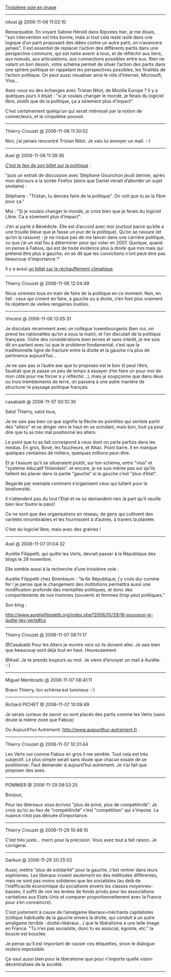 [Troisième voie en image](../../../2006/11/troisieme-voie-en-image.md)

---
nAxel @ 2006-11-06 11:02:10

Remarquable. En voyant Sabine Hérold dans Ripostes hier, je me disais, "son intervention est très bonne, mais si tout cela reste isolé dans une logique d’un parti proposant des idées contre un autre parti, on n’avancera jamais". Il est essentiel de replacer l’action des différents partis dans une perspective commune, qui est notre avenir à tous, et de réfléchir aux liens, aux noeuds, aux articulations, aux connections possibles entre eux. Rien ne valant un bon dessin, votre schéma permet de situer l’action des partis dans une sphère politique en rappelant les perspectives possibles, les finalités de l’action politique. On peut aussi visualiser ainsi le rôle d’Internet, Microsoft, Visa...

Avez-vous eu des échanges avec Tristan Nitot, de Mozilla Europe ? Il y a quelques jours il disait : "si je voulais changer le monde, je ferais du logiciel libre, plutôt que de la politique, ça a sûrement plus d’impact".

C’est certainement quelqu’un qui serait intéressé par la notion de connecteurs, et le cinquième pouvoir.

---

Thierry Crouzet @ 2006-11-06 11:30:52

Non, j’ai jamais rencontré Tristan Nitot. Je vais lui envoyer un mail. :-)

---

Axel @ 2006-11-06 11:39:36

[C’est le lien de son billet sur la politique](http://standblog.org/blog/2006/10/31/93114939-citations-du-jour-changement-et-politique#tb) :

"puis un extrait de discussion avec Stéphane Gourichon jeudi dernier, après mon discours à la soirée Firefox (alors que Daniel venait d’aborder un sujet similaire) :

Stéphane : "Tristan, tu devrais faire de la politique". On voit que tu as la fibre pour ça."

Moi : "Si je voulais changer le monde, je crois bien que je ferais du logiciel Libre. Ca a sûrement plus d’impact".

J’en ai parlé à Bénédicte. Elle est d’accord avec moi (surtout parce qu’elle a une trouille bleue que je fasse un jour de la politique). Qu’on se rassure (et qu’on la rassure) : je ne risque pas de me lancer dans une carrière politique, vu que j’ai un mal fou à déterminer pour qui voter en 2007. Quoique, quand on pense à Fabius, qui est de toute évidence plus à droite que moi mais qui prétend être plus à gauche, on se dit que les convictions n’ont peut-être pas beaucoup d’importance !"

Il y a aussi [un billet sur le réchauffement climatique](http://standblog.org/blog/2006/11/01/93114942-le-cout-du-rechauffement-climatique-pourrait-atteindre-5500-milliards-d-euros ).

---

Thierry Crouzet @ 2006-11-06 12:04:49

Nous sommes tous en train de faire de la politique en ce moment. Non, en fait : ceux qui croient en faire, à gauche ou à droite, n’en font plus vraiment. Ils répètent de vielles rengaines inutiles.

---

Vincent @ 2006-11-06 13:05:31

Je discutais récemment avec un collègue luxembourgeois (ben oui, on prend les nationalités qu’on a sous la main), et l’on discutait de la politique française. Outre des considérations bien ternes et sans intérêt, je me suis dit en parlant avec lui que le problème fondamental, c’est que la traditionnelle ligne de fracture entre la droite et la gauche n’a plus de pertinence aujourd’hui... 

Je ne sais pas si l’autre axe que tu proposes est le bon (il peut l’être, faudrait que je passe un peu de temps à essayer d’en faire un pour moi de mon côté pour me forcer à y réfléchir...), mais je soupçonne que dans deux ou trois tremblements de terre, on passera à une autre manière de structurer le paysage politique français.

---

casabaldi @ 2006-11-07 00:10:30

Salut Thierry, salut tous,

Je ne sais pas bien ce que signifie la flèche en pointillés qui semble partir des "alters" et se diriger vers le haut en se scindant, mais bon, tout ça pour dire que tu as très mal positionné les alters.

Le point que tu as fait correspond à ceux dont on parle parfois dans les medias. En gros, Bové, les faucheurs, et Attac. Point barre. Il en manque quelques centaines de milliers, quelques millions peut-être.

Et je t’assure qu’il se situeraient plutôt, sur ton schéma, entre "visa" et "système éducatif finlandais". et encore, je ne suis même pas sur qu’ils faillent les placer dans la partie "gauche" si la gauche c’est "plus d’état".

Regarde par exemple comment s’organisent ceux qui luttent pour la biodiversité.

Il n’attendent pas du tout l’Etat et ne lui demandent rien (à part qu’il veuille bien leur foutre la paix)!

Ce ne sont que des organisations en réseau, de gens qui cultivent des variétés innombrables et les fournissent à d’autres, à travers la planète. 

C’est du logiciel libre, mais avec des graines !

---

Axel @ 2006-11-07 01:04:32

Aurélie Filippetti, qui quitte les Verts, devrait passer à la République des blogs le 29 novembre.

Elle semble aussi à la recherche d’une troisième voie :

Aurélie Filippetti chez Birenbaum : "la 6e République, j’y crois dur comme fer ! je pense que le changement des institutions permettra aussi une modification profonde des mentalités politiques, et donc des comportements de nos hommes (souvent) et femmes (trop peu) politiques."

Son blog :

http://www.aureliefilippetti.org/index.php?2006/10/29/18-pourquoi-je-quitte-les-verts#co

---

Thierry Crouzet @ 2006-11-07 08:11:17

@Casabaldi Pour les Alters je montre vers où ils doivent aller. Je sais bien que beaucoup sont déjà tout en haut. Heureusement.

@Axel. Je te prends toujours au mot. Je viens d’envoyer un mail à Aurélie. :-)

---

Miguel Membrado @ 2006-11-07 08:41:11

Bravo Thierry, ton schéma est lumineux :-)

---

Richard PICHET @ 2006-11-07 10:09:49

Je serais curieux de savoir ou sont placés des partis comme les Verts (sans doute la même zone que Fabius)

Ou Aujourd’hui Autrement: http://www.aujourdhui-autrement.fr .

---

Thierry Crouzet @ 2006-11-07 10:31:44

Les Verts oui comme Fabius en gros il me semble. Tout cela est très subjectif. Le plus simple serait sans doute que chacun essaie de se positionner. Faut demander à aujourd’hui autrement. Je n’ai fait que proposer des axes.

---

POMMIER @ 2006-11-29 09:53:25

Bonjour,

Pour les libéreaux vous écrivez "plus de privé, plus de compétitivité". Je crois qu’ici au lieu de "compétitivité" c’est "compétition" qui s’impose. La nuance n’est pas dénuée d’importance.

---

Thierry Crouzet @ 2006-11-29 10:48:10

C’est très juste… merci pour la précision. Vous avez tout à fait raison. Je corrigerai.

---

Garbun @ 2006-11-29 20:25:02

Aussi, mettre "plus de solidarité" pour la gauche, c’est rentrer dans leurs sophismes. Les libéraux croient seulement en des méthodes différentes, mais ne sont pas moins solidaires que les socialistes (au delà de l’inefficacité économique du socialisme envers les classes moyennes-basses, il suffit de voir les levées de fonds privés pour les associations caritatives aux Etats-Unis et comparer proportionnellement avec la France pour s’en convaincre).

C’est justement à cause de l’amalgame liberaux=méchants capitalistes (critique habituelle de la gauche envers la droite, qui conduit à un autre amalgame terrible : droite=libéraux...) que le libéralisme a une telle image en France. "Tu n’es pas socialiste, donc tu es associal, égoïste, etc." la boucle est bouclée.

Je pense qu’il est important de casser ces étiquettes, sinon le dialogue restera impossible.

Ça vaut aussi bien pour le libéralisme que pour n’importe quelle vision décentralisée de la société.

---

